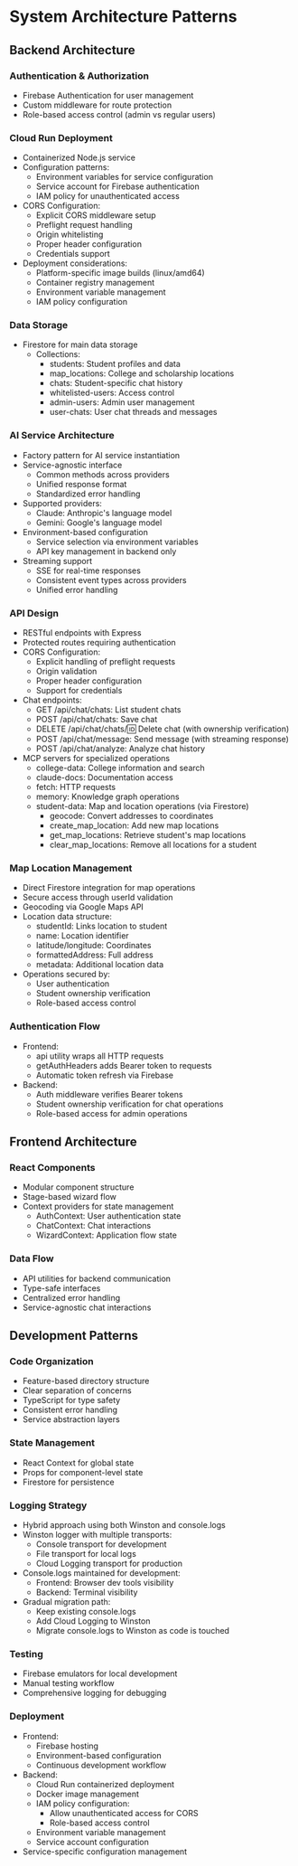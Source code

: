 # System Architecture Patterns

## Backend Architecture

### Authentication & Authorization
- Firebase Authentication for user management
- Custom middleware for route protection
- Role-based access control (admin vs regular users)

### Cloud Run Deployment
- Containerized Node.js service
- Configuration patterns:
  - Environment variables for service configuration
  - Service account for Firebase authentication
  - IAM policy for unauthenticated access
- CORS Configuration:
  - Explicit CORS middleware setup
  - Preflight request handling
  - Origin whitelisting
  - Proper header configuration
  - Credentials support
- Deployment considerations:
  - Platform-specific image builds (linux/amd64)
  - Container registry management
  - Environment variable management
  - IAM policy configuration

### Data Storage
- Firestore for main data storage
  - Collections:
    - students: Student profiles and data
    - map_locations: College and scholarship locations
    - chats: Student-specific chat history
    - whitelisted-users: Access control
    - admin-users: Admin user management
    - user-chats: User chat threads and messages

### AI Service Architecture
- Factory pattern for AI service instantiation
- Service-agnostic interface
  - Common methods across providers
  - Unified response format
  - Standardized error handling
- Supported providers:
  - Claude: Anthropic's language model
  - Gemini: Google's language model
- Environment-based configuration
  - Service selection via environment variables
  - API key management in backend only
- Streaming support
  - SSE for real-time responses
  - Consistent event types across providers
  - Unified error handling

### API Design
- RESTful endpoints with Express
- Protected routes requiring authentication
- CORS Configuration:
  - Explicit handling of preflight requests
  - Origin validation
  - Proper header configuration
  - Support for credentials
- Chat endpoints:
  - GET /api/chat/chats: List student chats
  - POST /api/chat/chats: Save chat
  - DELETE /api/chat/chats/:id: Delete chat (with ownership verification)
  - POST /api/chat/message: Send message (with streaming response)
  - POST /api/chat/analyze: Analyze chat history
- MCP servers for specialized operations
  - college-data: College information and search
  - claude-docs: Documentation access
  - fetch: HTTP requests
  - memory: Knowledge graph operations
  - student-data: Map and location operations (via Firestore)
    - geocode: Convert addresses to coordinates
    - create_map_location: Add new map locations
    - get_map_locations: Retrieve student's map locations
    - clear_map_locations: Remove all locations for a student

### Map Location Management
- Direct Firestore integration for map operations
- Secure access through userId validation
- Geocoding via Google Maps API
- Location data structure:
  - studentId: Links location to student
  - name: Location identifier
  - latitude/longitude: Coordinates
  - formattedAddress: Full address
  - metadata: Additional location data
- Operations secured by:
  - User authentication
  - Student ownership verification
  - Role-based access control

### Authentication Flow
- Frontend:
  - api utility wraps all HTTP requests
  - getAuthHeaders adds Bearer token to requests
  - Automatic token refresh via Firebase
- Backend:
  - Auth middleware verifies Bearer tokens
  - Student ownership verification for chat operations
  - Role-based access for admin operations

## Frontend Architecture

### React Components
- Modular component structure
- Stage-based wizard flow
- Context providers for state management
  - AuthContext: User authentication state
  - ChatContext: Chat interactions
  - WizardContext: Application flow state

### Data Flow
- API utilities for backend communication
- Type-safe interfaces
- Centralized error handling
- Service-agnostic chat interactions

## Development Patterns

### Code Organization
- Feature-based directory structure
- Clear separation of concerns
- TypeScript for type safety
- Consistent error handling
- Service abstraction layers

### State Management
- React Context for global state
- Props for component-level state
- Firestore for persistence

### Logging Strategy
- Hybrid approach using both Winston and console.logs
- Winston logger with multiple transports:
  - Console transport for development
  - File transport for local logs
  - Cloud Logging transport for production
- Console.logs maintained for development:
  - Frontend: Browser dev tools visibility
  - Backend: Terminal visibility
- Gradual migration path:
  - Keep existing console.logs
  - Add Cloud Logging to Winston
  - Migrate console.logs to Winston as code is touched

### Testing
- Firebase emulators for local development
- Manual testing workflow
- Comprehensive logging for debugging

### Deployment
- Frontend:
  - Firebase hosting
  - Environment-based configuration
  - Continuous development workflow
- Backend:
  - Cloud Run containerized deployment
  - Docker image management
  - IAM policy configuration:
    - Allow unauthenticated access for CORS
    - Role-based access control
  - Environment variable management
  - Service account configuration
- Service-specific configuration management
